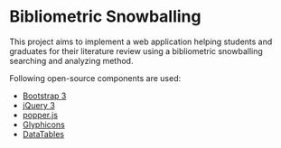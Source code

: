 # Bibliometric Snowballing
This project aims to implement a web application helping students and
graduates for their literature review using a bibliometric snowballing
searching and analyzing method.

Following open-source components are used:
* [Bootstrap 3][bootstrap]
* [jQuery 3][jquery]
* [popper.js][popperjs]
* [Glyphicons][glyphicons]
* [DataTables][datatables]

[bootstrap]: https://github.com/twbs/bootstrap
[jquery]: https://github.com/jquery/jquery
[popperjs]: https://github.com/FezVrasta/popper.js
[glyphicons]: https://glyphicons.com/
[datatables]: https://github.com/DataTables/DataTables